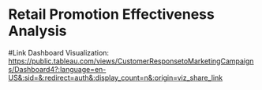 # Retail Promotion Effectiveness Analysis
#Link Dashboard Visualization: https://public.tableau.com/views/CustomerResponsetoMarketingCampaigns/Dashboard4?:language=en-US&:sid=&:redirect=auth&:display_count=n&:origin=viz_share_link
